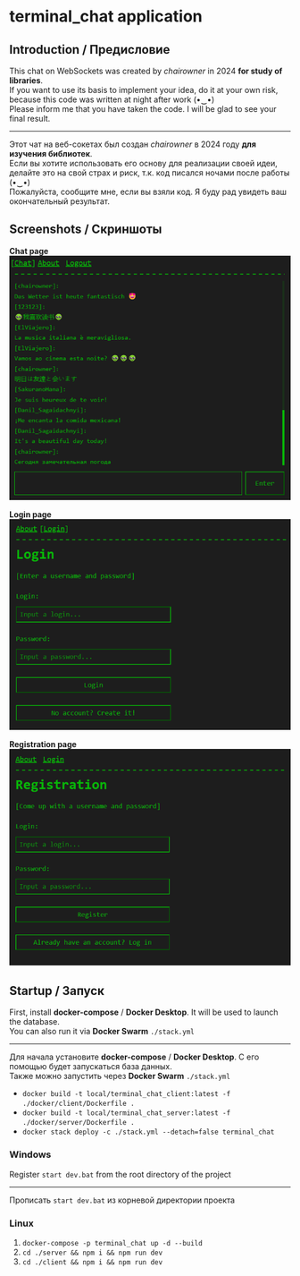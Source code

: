 # terminal_chat application

## Introduction / Предисловие

This chat on WebSockets was created by _chairowner_ in 2024 **for study of libraries**.\
If you want to use its basis to implement your idea, do it at your own risk, because this code was written at night after work (•‿•)\
Please inform me that you have taken the code. I will be glad to see your final result.

---

Этот чат на веб-сокетах был создан _chairowner_ в 2024 году **для изучения библиотек**.\
Если вы хотите использовать его основу для реализации своей идеи, делайте это на свой страх и риск, т.к. код писался ночами после работы (•‿•)\
Пожалуйста, сообщите мне, если вы взяли код. Я буду рад увидеть ваш окончательный результат.

## Screenshots / Скриншоты

**Chat page**\
![chat](./res/images/chat.png)

**Login page**\
![login](./res/images/login.png)

**Registration page**\
![registration](./res/images/registration.png)

## Startup / Запуск

First, install **docker-compose** / **Docker Desktop**. It will be used to launch the database.\
You can also run it via **Docker Swarm** `./stack.yml`

---

Для начала установите **docker-compose** / **Docker Desktop**. С его помощью будет запускаться база данных.\
Также можно запустить через **Docker Swarm** `./stack.yml`

- `docker build -t local/terminal_chat_client:latest -f ./docker/client/Dockerfile .`
- `docker build -t local/terminal_chat_server:latest -f ./docker/server/Dockerfile .`
- `docker stack deploy -c ./stack.yml --detach=false terminal_chat`

### Windows

Register `start dev.bat` from the root directory of the project

---

Прописать `start dev.bat` из корневой директории проекта

### Linux

1. `docker-compose -p terminal_chat up -d --build`
2. `cd ./server && npm i && npm run dev`
3. `cd ./client && npm i && npm run dev`
